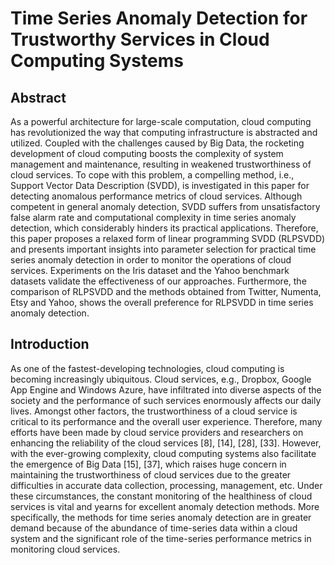 # Time Series Anomaly Detection for Trustworthy Services in Cloud Computing Systems

## Abstract

As a powerful architecture for large-scale computation, cloud computing has revolutionized the way that computing infrastructure is abstracted and utilized. Coupled with the challenges caused by Big Data, the rocketing development of cloud computing boosts the complexity of system management and maintenance, resulting in weakened trustworthiness of cloud services. To cope with this problem, a compelling method, i.e., Support Vector Data Description (SVDD), is investigated in this paper for detecting anomalous performance metrics of cloud services. Although competent in general anomaly detection, SVDD suffers from unsatisfactory false alarm rate and computational complexity in time series anomaly detection, which considerably hinders its practical applications. Therefore, this paper proposes a relaxed form of linear programming SVDD (RLPSVDD) and presents important insights into parameter selection for practical time series anomaly detection in order to monitor the operations of cloud services. Experiments on the Iris dataset and the Yahoo benchmark datasets validate the effectiveness of our approaches. Furthermore, the comparison of RLPSVDD and the methods obtained from Twitter, Numenta, Etsy and Yahoo, shows the overall preference for RLPSVDD in time series anomaly detection.

## Introduction

As one of the fastest-developing technologies, cloud computing is becoming increasingly ubiquitous. Cloud services, e.g., Dropbox, Google App Engine and Windows Azure, have infiltrated into diverse aspects of the society and the performance of such services enormously affects our daily lives. Amongst other factors, the trustworthiness of a cloud service is critical to its performance and the overall user experience. Therefore, many efforts have been made by cloud service providers and researchers on enhancing the reliability of the cloud services [8], [14], [28], [33]. However, with the ever-growing complexity, cloud computing systems also facilitate the emergence of Big Data [15], [37], which raises huge concern in maintaining the trustworthiness of cloud services due to the greater difficulties in accurate data collection, processing, management, etc. Under these circumstances, the constant monitoring of the healthiness of cloud services is vital and yearns for excellent anomaly detection methods. More specifically, the methods for time series anomaly detection are in greater demand because of the abundance of time-series data within a cloud system and the significant role of the time-series performance metrics in monitoring cloud services.
